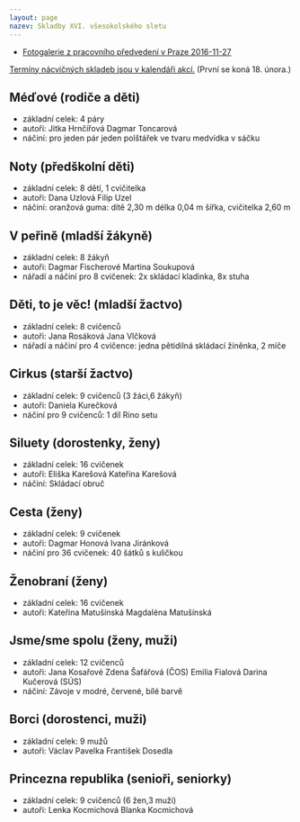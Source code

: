 ```yaml
---
layout: page
nazev: Skladby XVI. všesokolského sletu
---
```


* [Fotogalerie z pracovního předvedení v Praze 2016-11-27](http://ivooa.rajce.idnes.cz/27.11.2016_-_Pracovni_predvedeni_sletovych_skladeb_v_T.J._Sokol_Praha_Kralovske_Vinohrady/)

[Termíny nácvičných skladeb jsou v kalendáři akcí.](/akce.html) (První se koná 18. února.)


## Méďové (rodiče a děti)

* základní celek: 4 páry
* autoři: Jitka Hrnčířová Dagmar Toncarová
* náčiní: pro jeden pár jeden polštářek ve tvaru medvídka v sáčku

## Noty (předškolní děti)

* základní celek: 8 dětí, 1 cvičitelka
* autoři: Dana Uzlová Filip Uzel
* náčiní: oranžová guma: dítě 2,30 m délka 0,04 m šířka, cvičitelka 2,60 m

## V peřině (mladší žákyně)

* základní celek: 8 žákyň
* autoři: Dagmar Fischerové Martina Soukupová
* nářadí a náčiní pro 8 cvičenek: 2x skládací kladinka, 8x stuha

## Děti, to je věc! (mladší žactvo)

* základní celek: 8 cvičenců
* autoři: Jana Rosáková Jana Vlčková
* nářadí a náčiní pro 4 cvičence: jedna pětidilná skládací žíněnka, 2 míče

## Cirkus (starší žactvo)

* základní celek: 9 cvičenců (3 žáci,6 žákyň)
* autoři: Daniela Kurečková
* náčiní pro 9 cvičenců: 1 díl Rino setu

## Siluety (dorostenky, ženy)

* základní celek: 16 cvičenek
* autoři: Eliška Karešová Kateřina Karešová
* náčiní: Skládací obruč

## Cesta (ženy)

* základní celek: 9 cvičenek
* autoři: Dagmar Honová Ivana Jiránková
* náčiní pro 36 cvičenek: 40 šátků s kuličkou

## Ženobraní (ženy)

* základní celek: 16 cvičenek
* autoři: Kateřina Matušínská Magdaléna Matušínská

## Jsme/sme spolu (ženy, muži)

* základní celek: 12 cvičenců
* autoři: Jana Kosařové Zdena Šafářová (ČOS) Emilia Fialová Darina Kučerová (SÚS)
* náčiní: Závoje v modré, červené, bílé barvě

## Borci (dorostenci, muži)

* základní celek: 9 mužů
* autoři: Václav Pavelka František Dosedla

## Princezna republika (senioři, seniorky)

* základní celek: 9 cvičenců (6 žen,3 muži)
* autoři: Lenka Kocmichová Blanka Kocmichová
